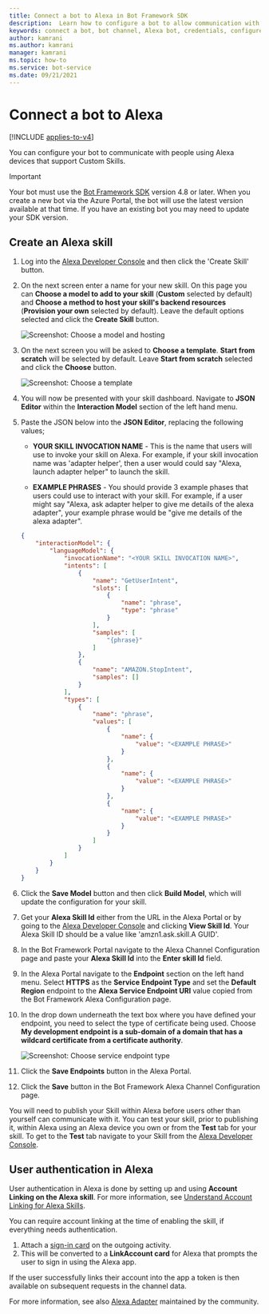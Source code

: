 ```yaml
---
title: Connect a bot to Alexa in Bot Framework SDK
description:  Learn how to configure a bot to allow communication with Alexa.
keywords: connect a bot, bot channel, Alexa bot, credentials, configure, phone
author: kamrani
ms.author: kamrani
manager: kamrani
ms.topic: how-to
ms.service: bot-service
ms.date: 09/21/2021
---
```


# Connect a bot to Alexa

[!INCLUDE [applies-to-v4](includes/applies-to-v4-current.md)]

You can configure your bot to communicate with people using Alexa devices that support Custom Skills.

> [!IMPORTANT]
> Your bot must use the [Bot Framework SDK](https://github.com/microsoft/botframework-sdk) version 4.8 or later. When you create a new bot via the Azure Portal, the bot will use the latest version available at that time. If you have an existing bot you may need to update your SDK version.

## Create an Alexa skill

1. Log into the [Alexa Developer Console](https://developer.amazon.com/alexa/console/ask) and then click the 'Create Skill' button.

1. On the next screen enter a name for your new skill.  On this page you can **Choose a model to add to your skill** (**Custom** selected by default) and **Choose a method to host your skill's backend resources** (**Provision your own** selected by default).  Leave the default options selected and click the **Create Skill** button.

    ![Screenshot: Choose a model and hosting](./media/channels/alexa-create-skill-options.png)

1. On the next screen you will be asked to **Choose a template**.  **Start from scratch** will be selected by default. Leave **Start from scratch** selected and click the **Choose** button.

    ![Screenshot: Choose a template](./media/channels/alexa-create-skill-options2.png)

1. You will now be presented with your skill dashboard. Navigate to **JSON Editor** within the **Interaction Model** section of the left hand menu.

1. Paste the JSON below into the **JSON Editor**, replacing the following values;

    * **YOUR SKILL INVOCATION NAME** - This is the name that users will use to invoke your skill on Alexa. For example, if your skill invocation name was 'adapter helper', then a user would could say "Alexa, launch adapter helper" to launch the skill.

    * **EXAMPLE PHRASES** - You should provide 3 example phases that users could use to interact with your skill.  For example, if a user might say "Alexa, ask adapter helper to give me details of the alexa adapter", your example phrase would be "give me details of the alexa adapter".

    ```json
    {
        "interactionModel": {
            "languageModel": {
                "invocationName": "<YOUR SKILL INVOCATION NAME>",
                "intents": [
                    {
                        "name": "GetUserIntent",
                        "slots": [
                            {
                                "name": "phrase",
                                "type": "phrase"
                            }
                        ],
                        "samples": [
                            "{phrase}"
                        ]
                    },
                    {
                        "name": "AMAZON.StopIntent",
                        "samples": []
                    }
                ],
                "types": [
                    {
                        "name": "phrase",
                        "values": [
                            {
                                "name": {
                                    "value": "<EXAMPLE PHRASE>"
                                }
                            },
                            {
                                "name": {
                                    "value": "<EXAMPLE PHRASE>"
                                }
                            },
                            {
                                "name": {
                                    "value": "<EXAMPLE PHRASE>"
                                }
                            }
                        ]
                    }
                ]
            }
        }
    }
    ```

1. Click the **Save Model** button and then click **Build Model**, which will update the configuration for your skill.

1. Get your **Alexa Skill Id** either from the URL in the Alexa Portal or by going to the [Alexa Developer Console](https://developer.amazon.com/alexa/console/ask) and clicking **View Skill Id**. Your Alexa Skill ID should be a value like 'amzn1.ask.skill.A GUID'.

1. In the Bot Framework Portal navigate to the Alexa Channel Configuration page and paste your **Alexa Skill Id** into the **Enter skill Id** field.

1. In the Alexa Portal navigate to the **Endpoint** section on the left hand menu.  Select **HTTPS** as the **Service Endpoint Type** and set the **Default Region** endpoint to the **Alexa Service Endpoint URI** value copied from the Bot Framework Alexa Configuration page.

1. In the drop down underneath the text box where you have defined your endpoint, you need to select the type of certificate being used. Choose **My development endpoint is a sub-domain of a domain that has a wildcard certificate from a certificate authority**.

    ![Screenshot: Choose service endpoint type](./media/channels/alexa-endpoint.PNG)

1. Click the **Save Endpoints** button in the Alexa Portal.

1. Click the **Save** button in the Bot Framework Alexa Channel Configuration page.

You will need to publish your Skill within Alexa before users other than yourself can communicate with it. You can test your skill, prior to publishing it, within Alexa using an Alexa device you own or from the **Test** tab for your skill. To get to the **Test** tab navigate to your Skill from the [Alexa Developer Console](https://developer.amazon.com/alexa/console/ask).

## User authentication in Alexa

User authentication in Alexa is done by setting up and using **Account Linking on the Alexa skill**.
For more information, see [Understand Account Linking for Alexa Skills](https://developer.amazon.com/docs/alexa/account-linking/understand-account-linking.html).

You can require account linking at the time of enabling the skill, if everything needs authentication.

 1. Attach a [sign-in card](https://github.com/Microsoft/botframework-sdk/blob/main/specs/botframework-activity/botframework-cards.md#signin-card) on the outgoing activity.
 1. This will be converted to a **LinkAccount card** for Alexa that prompts the user to sign in using the Alexa app.

If the user successfully links their account into the app a token is then available on subsequent requests in the channel data. 

For more information, see also [Alexa Adapter](https://github.com/BotBuilderCommunity/botbuilder-community-dotnet/tree/develop/libraries/Bot.Builder.Community.Adapters.Alexa) maintained by the community. 
